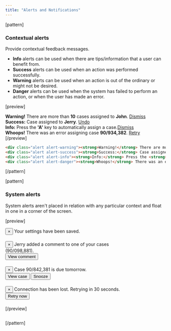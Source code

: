 ```yaml
---
title: "Alerts and Notifications"
---
```


[pattern]
### Contextual alerts

Provide contextual feedback messages.

- __Info__ alerts can be used when there are tips/information that a user can benefit from. 
- __Success__ alerts can be used when an action was performed successfully.
- __Warning__ alerts can be used when an action is out of the ordinary or might not be desired.
- __Danger__ alerts can be used when the system has failed to perform an action, or when the user has made an error. 

[preview]
<div style="max-width: 450px;">
<div class="alert alert-warning"><strong>Warning!</strong> There are more than <strong>10</strong> cases assigned to <strong>John</strong>. <a href="" class="alert-link pull-right">Dismiss</a></div>
<div class="alert alert-success"><strong>Success:</strong> Case assigned to <strong>Jerry</strong>. <a href="" class="alert-link pull-right">Undo</a></div>
<div class="alert alert-info"><strong>Info:</strong> Press the <strong>'A'</strong> key to automatically assign a case.<a href="" class="alert-link pull-right">Dismiss</a></div>
<div class="alert alert-danger"><strong>Whoops!</strong> There was an error assigning case <strong>90/934,382</strong>. <a href="" class="alert-link pull-right">Retry</a></div>
</div>
[/preview]

```html
<div class="alert alert-warning"><strong>Warning!</strong> There are more than <strong>10</strong> cases assigned to <strong>John</strong>.</div>
<div class="alert alert-success"><strong>Success:</strong> Case assigned to <strong>Jerry</strong>.</div>
<div class="alert alert-info"><strong>Info:</strong> Press the <strong>'A'</strong> key to automatically assign a case.</div>
<div class="alert alert-danger"><strong>Whoops!</strong> There was an error assigning case <strong>90/934,382</strong>.</div>
```
[/pattern]

[pattern]
### System alerts

System alerts aren't placed in relation with any particular context and float in one in a corner of the screen.

[preview]
<div style="max-width: 400px; margin-bottom: 20px;">
    <div class="toast toast-success">
        <div class="toast-content">
            <button class="close">
                <span>×</span>
            </button>
            <span>Your settings have been saved.</span>
        </div>
    </div>
</div>

<div style="max-width: 400px; margin-bottom: 20px;">
    <div class="toast toast-info">
        <div class="toast-content">
            <button class="close">
                <span>×</span>
            </button>
            <span>Jerry added a comment to one of your cases (90/098,881).</span>
        </div>
        <div class="toast-actions">
            <button type="button" class="btn btn-default">View comment</button> 
        </div>
    </div>
</div>
<div style="max-width: 400px; margin-bottom: 20px;">
    <div class="toast toast-warning">
        <div class="toast-content">
            <button type="button" class="close">
                <span>×</span>
            </button>
            <span>Case 90/842,381 is due tomorrow.</span>
        </div>
        <div class="toast-actions">
            <button type="button" class="btn btn-default">View case</button> 
            <button type="button" class="btn btn-default">Snooze <span class="caret"></span></button> 
        </div>
    </div>
</div>
<div style="max-width: 400px; margin-bottom: 20px;">
    <div class="toast toast-danger">
        <div class="toast-content">
            <button type="button" class="close">
                <span>×</span>
            </button>
            <span>Connection has been lost. Retrying in 30 seconds.</span>
        </div>
        <div class="toast-actions">
            <button type="button" class="btn btn-default">Retry now</button> 
        </div>
    </div>
</div>
[/preview]

```html

```
[/pattern]
